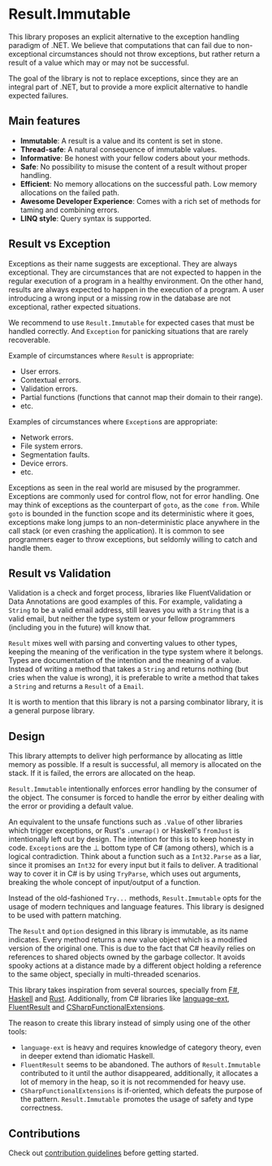 # Result.Immutable

This library proposes an explicit alternative to the exception handling paradigm of .NET.
We believe that computations that can fail due to non-exceptional circumstances should not throw exceptions, but rather return a result of a value which may or may not be successful.

The goal of the library is not to replace exceptions, since they are an integral part of .NET, but to provide a more explicit alternative to handle expected failures.

## Main features

- **Immutable**: A result is a value and its content is set in stone.
- **Thread-safe**: A natural consequence of immutable values.
- **Informative**: Be honest with your fellow coders about your methods.
- **Safe**: No possibility to misuse the content of a result without proper handling.
- **Efficient**: No memory allocations on the successful path. Low memory allocations on the failed path.
- **Awesome Developer Experience**: Comes with a rich set of methods for taming and combining errors.
- **LINQ style**: Query syntax is supported.

## Result vs Exception

Exceptions as their name suggests are exceptional. They are always exceptional. They are circumstances that are not expected to happen in the regular execution of a program in a healthy environment. On the other hand, results are always expected to happen in the execution of a program. A user introducing a wrong input or a missing row in the database are not exceptional, rather expected situations.

We recommend to use `Result.Immutable` for expected cases that must be handled correctly. And `Exception` for panicking situations that are rarely recoverable.

Example of circumstances where `Result` is appropriate:

- User errors.
- Contextual errors.
- Validation errors.
- Partial functions (functions that cannot map their domain to their range).
- etc.

Examples of circumstances where `Exception`s are appropriate:

- Network errors.
- File system errors.
- Segmentation faults.
- Device errors.
- etc.

Exceptions as seen in the real world are misused by the programmer. Exceptions are commonly used for control flow, not for error handling. One may think of exceptions as the counterpart of `goto`, as the `come from`. While `goto` is bounded in the function scope and its deterministic where it goes, exceptions make long jumps to an non-deterministic place anywhere in the call stack (or even crashing the application). It is common to see programmers eager to throw exceptions, but seldomly willing to catch and handle them.

## Result vs Validation

Validation is a check and forget process, libraries like FluentValidation or Data Annotations are good examples of this. For example, validating a `String` to be a valid email address, still leaves you with a `String` that is a valid email, but neither the type system or your fellow programmers (including you in the future) will know that.

`Result` mixes well with parsing and converting values to other types, keeping the meaning of the verification in the type system where it belongs. Types are documentation of the intention and the meaning of a value. Instead of writing a method that takes a `String` and returns nothing (but cries when the value is wrong), it is preferable to write a method that takes a `String` and returns a `Result` of a `Email`.

It is worth to mention that this library is not a parsing combinator library, it is a general purpose library.

## Design

This library attempts to deliver high performance by allocating as little memory as possible. If a result is successful, all memory is allocated on the stack. If it is failed, the errors are allocated on the heap.

`Result.Immutable` intentionally enforces error handling by the consumer of the object. The consumer is forced to handle the error by either dealing with the error or providing a default value.

An equivalent to the unsafe functions such as `.Value` of other libraries which trigger exceptions, or Rust's `.unwrap()` or Haskell's `fromJust` is intentionally left out by design. The intention for this is to keep honesty in code. `Exception`s are the ⊥ bottom type of C# (among others), which is a logical contradiction. Think about a function such as a `Int32.Parse` as a liar, since it promises an `Int32` for every input but it fails to deliver. A traditional way to cover it in C# is by using `TryParse`, which uses out arguments, breaking the whole concept of input/output of a function.

Instead of the old-fashioned `Try...` methods, `Result.Immutable` opts for the usage of modern techniques and language features. This library is designed to be used with pattern matching.

The `Result` and `Option` designed in this library is immutable, as its name indicates. Every method returns a new value object which is a modified version of the original one. This is due to the fact that C# heavily relies on references to shared objects owned by the garbage collector. It avoids spooky actions at a distance made by a different object holding a reference to the same object, specially in multi-threaded scenarios.

This library takes inspiration from several sources, specially from [F#](https://github.com/dotnet/fsharp/), [Haskell](https://www.haskell.org/) and [Rust](https://www.rust-lang.org/). Additionally, from C# libraries like [language-ext](https://github.com/louthy/language-ext), [FluentResult](https://github.com/altmann/FluentResults) and [CSharpFunctionalExtensions](https://github.com/vkhorikov/CSharpFunctionalExtensions).

The reason to create this library instead of simply using one of the other tools:

- `language-ext` is heavy and requires knowledge of category theory, even in deeper extend than idiomatic Haskell.
- `FluentResult` seems to be abandoned. The authors of `Result.Immutable` contributed to it until the author disappeared, additionally, it allocates a lot of memory in the heap, so it is not recommended for heavy use.
- `CSharpFunctionalExtensions` is if-oriented, which defeats the purpose of the pattern. `Result.Immutable `promotes the usage of safety and type correctness.

## Contributions

Check out [contribution guidelines](./CONTRIBUTING.md) before getting started.
